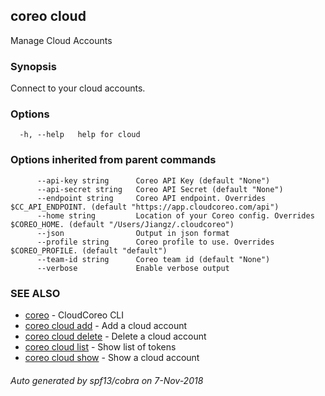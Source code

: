 ## coreo cloud

Manage Cloud Accounts

### Synopsis

Connect to your cloud accounts.

### Options

```
  -h, --help   help for cloud
```

### Options inherited from parent commands

```
      --api-key string      Coreo API Key (default "None")
      --api-secret string   Coreo API Secret (default "None")
      --endpoint string     Coreo API endpoint. Overrides $CC_API_ENDPOINT. (default "https://app.cloudcoreo.com/api")
      --home string         Location of your Coreo config. Overrides $COREO_HOME. (default "/Users/Jiangz/.cloudcoreo")
      --json                Output in json format
      --profile string      Coreo profile to use. Overrides $COREO_PROFILE. (default "default")
      --team-id string      Coreo team id (default "None")
      --verbose             Enable verbose output
```

### SEE ALSO

* [coreo](coreo.md)	 - CloudCoreo CLI
* [coreo cloud add](coreo_cloud_add.md)	 - Add a cloud account
* [coreo cloud delete](coreo_cloud_delete.md)	 - Delete a cloud account
* [coreo cloud list](coreo_cloud_list.md)	 - Show list of tokens
* [coreo cloud show](coreo_cloud_show.md)	 - Show a cloud account

###### Auto generated by spf13/cobra on 7-Nov-2018
